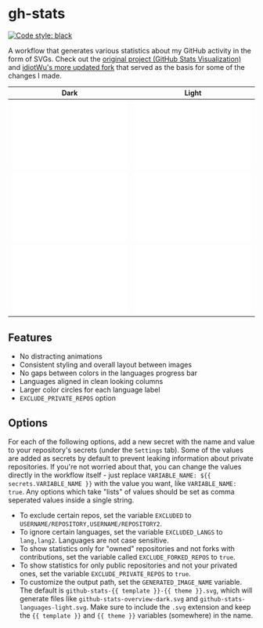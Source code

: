 <h1>gh-stats</h1>

[![Code style: black](https://img.shields.io/badge/code%20style-black-000000.svg?style=flat-square)](https://github.com/psf/black)

A workflow that generates various statistics about my GitHub activity in the form of SVGs. Check out the [original project (GitHub Stats Visualization)](https://github.com/jstrieb/github-stats) and [idiotWu's more updated fork](https://github.com/idiotWu/stats) that served as the basis for some of the changes I made.

|Dark|Light|
|---|---|
|![](https://raw.githubusercontent.com/uncenter/gh-stats/main/dist/overview-dark.svg)|![](https://raw.githubusercontent.com/uncenter/gh-stats/main/dist/overview-light.svg)|
|![](https://raw.githubusercontent.com/uncenter/gh-stats/main/dist/languages-dark.svg)|![](https://raw.githubusercontent.com/uncenter/gh-stats/main/dist/languages-light.svg)|
|![](https://raw.githubusercontent.com/uncenter/gh-stats/main/dist/community-dark.svg)|![](https://raw.githubusercontent.com/uncenter/gh-stats/main/dist/community-light.svg)|

## Features

-   No distracting animations
-   Consistent styling and overall layout between images
-   No gaps between colors in the languages progress bar
-   Languages aligned in clean looking columns
-   Larger color circles for each language label
-   `EXCLUDE_PRIVATE_REPOS` option

## Options

For each of the following options, add a new secret with the name and value to your repository's secrets (under the `Settings` tab). Some of the values are added as secrets by default to prevent leaking information about private repositories. If you're not worried about that, you can change the values directly in the workflow itself - just replace `VARIABLE_NAME: ${{ secrets.VARIABLE_NAME }}` with the value you want, like `VARIABLE_NAME: true`. Any options which take "lists" of values should be set as comma seperated values inside a single string.

-   To exclude certain repos, set the variable `EXCLUDED` to `USERNAME/REPOSITORY,USERNAME/REPOSITORY2`.
-   To ignore certain languages, set the variable `EXCLUDED_LANGS` to `lang,lang2`. Languages are not case sensitive.
-   To show statistics only for "owned" repositories and not forks with contributions, set the variable called `EXCLUDE_FORKED_REPOS` to `true`.
-   To show statistics for only public repositories and not your privated ones, set the variable `EXCLUDE_PRIVATE_REPOS` to `true`.
-   To customize the output path, set the `GENERATED_IMAGE_NAME` variable. The default is `github-stats-{{ template }}-{{ theme }}.svg`, which will generate files like `github-stats-overview-dark.svg` and `github-stats-languages-light.svg`. Make sure to include the `.svg` extension and keep the `{{ template }}` and `{{ theme }}` variables (somewhere) in the name.